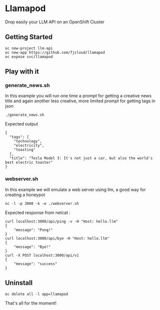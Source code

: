 # Llamapod

Drop easily your LLM API on an OpenShift Cluster

## Getting Started

```shell
oc new-project llm-api
oc new-app https://github.com/fjcloud/llamapod
oc expose svc/llamapod
```

## Play with it

### generate_news.sh

In this example you will run one time a prompt for getting a creative news title and again another less creative, more limited prompt for getting tags in json

```shell
./generate_news.sh
```

Expected output

```shell
{
  "tags": [
    "technology",
    "electricity",
    "toasting"
  ],
  "title": "Tesla Model 3: It's not just a car, but also the world's best electric toaster"
}
```

### webserver.sh

In this example we will emulate a web server using llm, a good way for creating a honeypot

```shell
nc -l -p 3000 -k -e ./webserver.sh
```

Expected response from netcat :

```shell
curl localhost:3000/api/ping -v -H "Host: hello.llm"
{
    "message": "Pong!"
}
curl localhost:3000/api/bye -H "Host: hello.llm"
{
    "message": "Bye!"
}
curl -X POST localhost:3000/api/v1
{
    "message": "success"
}
```

## Uninstall

```shell
oc delete all -l app=llamapod
```

That's all for the moment!
